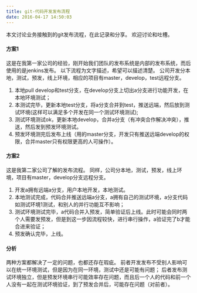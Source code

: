 ```yaml
---
title: git-代码开发发布流程
date: 2016-04-17 14:50:03
---
```


本文讨论业务接触到的git发布流程，在此记录和分享。
欢迎讨论和吐槽。

#### 方案1
这是在我第一家公司的经验，刚开始我们团队的发布系统是内部的发布系统，而后使用的是jenkins发布。
以下流程为文字描述，希望可以描述清楚。
公司开发分本地，测试，预发，线上环境，相应的项目有master，develop，test远程分支。

1. 本地pull develop和test分支，在develop分支上切出a分支进行功能开发，在本地环境测试；
2. 本测试完毕，更新本地test分支，将a分支合并到test，推送远端，然后放到测试环境(这样可以满足多个开发在同一个测试环境测试);
3. 测试环境测试ok，更新本地develop，合并a分支（有冲突合作解决冲突），推送，然后发到预发环境测试。
4. 预发环境测完后发布上线（用的master分支，开发只有推送远端develop的权限，合并master只有权限更高的人可操作）。
#### 方案2
这是我第二家公司了解的发布流程。
同样，公司分本地，测试，预发，线上环境，项目有master，develop分支远程分支。

1. 开发a拥有远端a分支，用户本地开发，本地测试。
2. 本地测试完成，代码合并推送远端a分支，a拥有自己的测试环境，a分支代码如测试环境1测试，和别人的并行功能互不影响；
3. 测试环境测试完毕，a代码合并入预发，简单验证后上线。此时可能会同时两个人需要发预发，但是到这一步因流程较快，进行串行操作，a验证完了b才能合进来验证；
4. 预发确认完毕，上线。

#### 分析
两种方案都解决了一定的问题，也都还存在瑕疵。
前者开发发布不受别人影响可以在统一环境测试，但是因为在同一环境，测试中还是可能有问题；
后者发布测试环境独立，但是预发环境串行可能效率存在问题，而且后一个人的代码和前一个人没有一起在测试环境验证，到了预发合并后，可能存在问题（对前者）。
